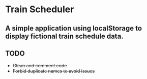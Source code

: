 # Train Scheduler
## A simple application using localStorage to display fictional train schedule data.

## TODO
* ~~Clean and comment code~~
* ~~Forbid duplicate names to avoid issues~~
